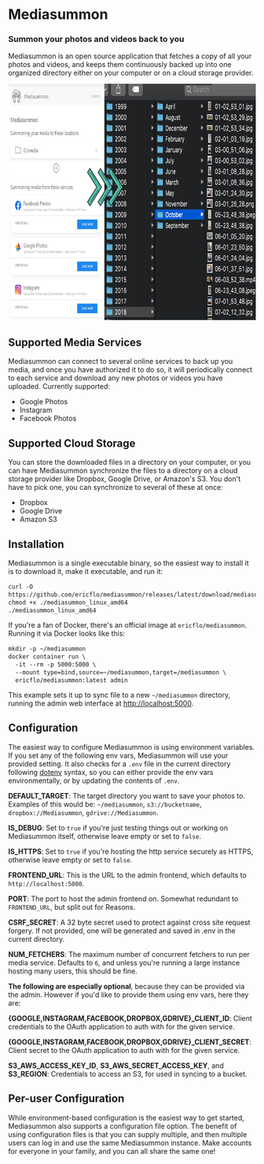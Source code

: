 # Mediasummon
### Summon your photos and videos back to you

Mediasummon is an open source application that fetches a copy of all your
photos and videos, and keeps them continuously backed up into one organized
directory either on your computer or on a cloud storage provider.

<p align="center">
  <img width="800" height="480" src="/admin/static/design/Figure.png?raw=true" />
</p>


## Supported Media Services

Mediasummon can connect to several online services to back up you media, and
once you have authorized it to do so, it will periodically connect to each
service and download any new photos or videos you have uploaded. Currently
supported:

* Google Photos
* Instagram
* Facebook Photos


## Supported Cloud Storage

You can store the downloaded files in a directory on your computer, or you can
have Mediasummon synchronize the files to a directory on a cloud storage
provider like Dropbox, Google Drive, or Amazon's S3. You don't have to
pick one, you can synchronize to several of these at once:

* Dropbox
* Google Drive
* Amazon S3


## Installation

Mediasummon is a single executable binary, so the easiest way to install it is
to download it, make it executable, and run it:

```console
curl -O https://github.com/ericflo/mediasummon/releases/latest/download/mediasummon_linux_amd64
chmod +x ./mediasummon_linux_amd64
./mediasummon_linux_amd64
```

If you're a fan of Docker, there's an official image at `ericflo/mediasummon`.
Running it via Docker looks like this:

```console
mkdir -p ~/mediasummon
docker container run \
  -it --rm -p 5000:5000 \
  --mount type=bind,source=~/mediasummon,target=/mediasummon \
  ericflo/mediasummon:latest admin
```

This example sets it up to sync file to a new `~/mediasummon` directory,
running the admin web interface at [http://localhost:5000](http://localhost:5000).


## Configuration

The easiest way to configure Mediasummon is using environment variables. If you
set any of the following env vars, Mediasummon will use your provided setting.
It also checks for a `.env` file in the current directory following
[dotenv](https://github.com/motdotla/dotenv) syntax, so you can either provide
the env vars environmentally, or by updating the contents of `.env`.

**DEFAULT_TARGET**: The target directory you want to save your photos to.
Examples of this would be: `~/mediasummon`, `s3://bucketname`,
`dropbox://Mediasummon`, `gdrive://Mediasummon`.

**IS_DEBUG**: Set to `true` if you're just testing things out or working on
Mediasummon itself, otherwise leave empty or set to `false`.

**IS_HTTPS**: Set to `true` if you're hosting the http service securely as HTTPS,
otherwise leave empty or set to `false`.

**FRONTEND_URL**: This is the URL to the admin frontend, which defaults to
`http://localhost:5000`.

**PORT**: The port to host the admin frontend on. Somewhat redundant to
``FRONTEND_URL``, but split out for Reasons.

**CSRF_SECRET**: A 32 byte secret used to protect against cross site request
forgery. If not provided, one will be generated and saved in .env in the
current directory.

**NUM_FETCHERS**: The maximum number of concurrent fetchers to run per media
service. Defaults to `6`, and unless you're running a large instance hosting
many users, this should be fine.

**The following are especially optional**, because they can be provided via the
admin. However if you'd like to provide them using env vars, here they are:

**{GOOGLE,INSTAGRAM,FACEBOOK,DROPBOX,GDRIVE}_CLIENT_ID**: Client credentials to
the OAuth application to auth with for the given service.

**{GOOGLE,INSTAGRAM,FACEBOOK,DROPBOX,GDRIVE}_CLIENT_SECRET**: Client secret to
the OAuth application to auth with for the given service.

**S3_AWS_ACCESS_KEY_ID**, **S3_AWS_SECRET_ACCESS_KEY**, and **S3_REGION**:
Credentials to access an S3, for used in syncing to a bucket.


## Per-user Configuration

While environment-based configuration is the easiest way to get started,
Mediasummon also supports a configuration file option. The benefit of using
configuration files is that you can supply multiple, and then multiple
users can log in and use the same Mediasummon instance. Make accounts for
everyone in your family, and you can all share the same one!

